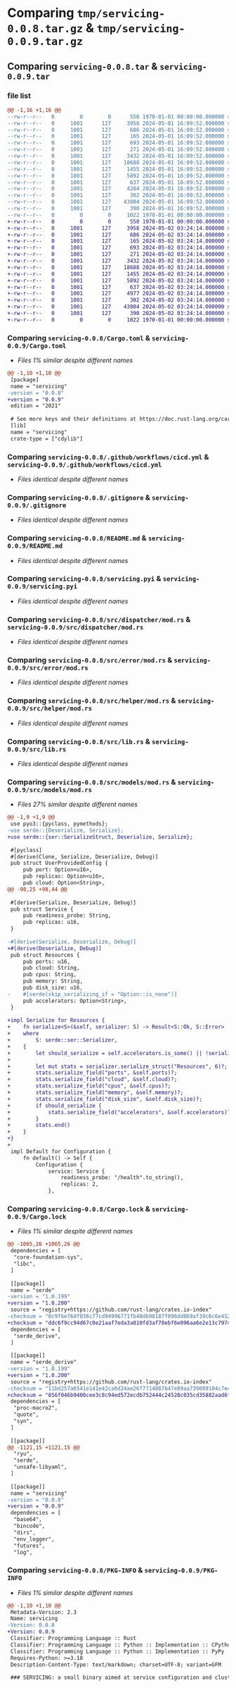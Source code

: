 # Comparing `tmp/servicing-0.0.8.tar.gz` & `tmp/servicing-0.0.9.tar.gz`

## Comparing `servicing-0.0.8.tar` & `servicing-0.0.9.tar`

### file list

```diff
@@ -1,16 +1,16 @@
--rw-r--r--   0        0        0      550 1970-01-01 00:00:00.000000 servicing-0.0.8/Cargo.toml
--rw-r--r--   0     1001      127     3958 2024-05-01 16:09:52.000000 servicing-0.0.8/.github/workflows/cicd.yml
--rw-r--r--   0     1001      127      686 2024-05-01 16:09:52.000000 servicing-0.0.8/.gitignore
--rw-r--r--   0     1001      127      165 2024-05-01 16:09:52.000000 servicing-0.0.8/.vimspector.json
--rw-r--r--   0     1001      127      693 2024-05-01 16:09:52.000000 servicing-0.0.8/README.md
--rw-r--r--   0     1001      127      271 2024-05-01 16:09:52.000000 servicing-0.0.8/build.rs
--rw-r--r--   0     1001      127     3432 2024-05-01 16:09:52.000000 servicing-0.0.8/servicing.pyi
--rw-r--r--   0     1001      127    18688 2024-05-01 16:09:52.000000 servicing-0.0.8/src/dispatcher/mod.rs
--rw-r--r--   0     1001      127     1455 2024-05-01 16:09:52.000000 servicing-0.0.8/src/error/mod.rs
--rw-r--r--   0     1001      127     5892 2024-05-01 16:09:52.000000 servicing-0.0.8/src/helper/mod.rs
--rw-r--r--   0     1001      127      637 2024-05-01 16:09:52.000000 servicing-0.0.8/src/lib.rs
--rw-r--r--   0     1001      127     4284 2024-05-01 16:09:52.000000 servicing-0.0.8/src/models/mod.rs
--rw-r--r--   0     1001      127      302 2024-05-01 16:09:52.000000 servicing-0.0.8/template/service.yaml
--rw-r--r--   0     1001      127    43004 2024-05-01 16:09:52.000000 servicing-0.0.8/Cargo.lock
--rw-r--r--   0     1001      127      390 2024-05-01 16:09:52.000000 servicing-0.0.8/pyproject.toml
--rw-r--r--   0        0        0     1022 1970-01-01 00:00:00.000000 servicing-0.0.8/PKG-INFO
+-rw-r--r--   0        0        0      550 1970-01-01 00:00:00.000000 servicing-0.0.9/Cargo.toml
+-rw-r--r--   0     1001      127     3958 2024-05-02 03:24:14.000000 servicing-0.0.9/.github/workflows/cicd.yml
+-rw-r--r--   0     1001      127      686 2024-05-02 03:24:14.000000 servicing-0.0.9/.gitignore
+-rw-r--r--   0     1001      127      165 2024-05-02 03:24:14.000000 servicing-0.0.9/.vimspector.json
+-rw-r--r--   0     1001      127      693 2024-05-02 03:24:14.000000 servicing-0.0.9/README.md
+-rw-r--r--   0     1001      127      271 2024-05-02 03:24:14.000000 servicing-0.0.9/build.rs
+-rw-r--r--   0     1001      127     3432 2024-05-02 03:24:14.000000 servicing-0.0.9/servicing.pyi
+-rw-r--r--   0     1001      127    18688 2024-05-02 03:24:14.000000 servicing-0.0.9/src/dispatcher/mod.rs
+-rw-r--r--   0     1001      127     1455 2024-05-02 03:24:14.000000 servicing-0.0.9/src/error/mod.rs
+-rw-r--r--   0     1001      127     5892 2024-05-02 03:24:14.000000 servicing-0.0.9/src/helper/mod.rs
+-rw-r--r--   0     1001      127      637 2024-05-02 03:24:14.000000 servicing-0.0.9/src/lib.rs
+-rw-r--r--   0     1001      127     4977 2024-05-02 03:24:14.000000 servicing-0.0.9/src/models/mod.rs
+-rw-r--r--   0     1001      127      302 2024-05-02 03:24:14.000000 servicing-0.0.9/template/service.yaml
+-rw-r--r--   0     1001      127    43004 2024-05-02 03:24:14.000000 servicing-0.0.9/Cargo.lock
+-rw-r--r--   0     1001      127      390 2024-05-02 03:24:14.000000 servicing-0.0.9/pyproject.toml
+-rw-r--r--   0        0        0     1022 1970-01-01 00:00:00.000000 servicing-0.0.9/PKG-INFO
```

### Comparing `servicing-0.0.8/Cargo.toml` & `servicing-0.0.9/Cargo.toml`

 * *Files 1% similar despite different names*

```diff
@@ -1,10 +1,10 @@
 [package]
 name = "servicing"
-version = "0.0.8"
+version = "0.0.9"
 edition = "2021"
 
 # See more keys and their definitions at https://doc.rust-lang.org/cargo/reference/manifest.html
 [lib]
 name = "servicing"
 crate-type = ["cdylib"]
```

### Comparing `servicing-0.0.8/.github/workflows/cicd.yml` & `servicing-0.0.9/.github/workflows/cicd.yml`

 * *Files identical despite different names*

### Comparing `servicing-0.0.8/.gitignore` & `servicing-0.0.9/.gitignore`

 * *Files identical despite different names*

### Comparing `servicing-0.0.8/README.md` & `servicing-0.0.9/README.md`

 * *Files identical despite different names*

### Comparing `servicing-0.0.8/servicing.pyi` & `servicing-0.0.9/servicing.pyi`

 * *Files identical despite different names*

### Comparing `servicing-0.0.8/src/dispatcher/mod.rs` & `servicing-0.0.9/src/dispatcher/mod.rs`

 * *Files identical despite different names*

### Comparing `servicing-0.0.8/src/error/mod.rs` & `servicing-0.0.9/src/error/mod.rs`

 * *Files identical despite different names*

### Comparing `servicing-0.0.8/src/helper/mod.rs` & `servicing-0.0.9/src/helper/mod.rs`

 * *Files identical despite different names*

### Comparing `servicing-0.0.8/src/lib.rs` & `servicing-0.0.9/src/lib.rs`

 * *Files identical despite different names*

### Comparing `servicing-0.0.8/src/models/mod.rs` & `servicing-0.0.9/src/models/mod.rs`

 * *Files 27% similar despite different names*

```diff
@@ -1,9 +1,9 @@
 use pyo3::{pyclass, pymethods};
-use serde::{Deserialize, Serialize};
+use serde::{ser::SerializeStruct, Deserialize, Serialize};
 
 #[pyclass]
 #[derive(Clone, Serialize, Deserialize, Debug)]
 pub struct UserProvidedConfig {
     pub port: Option<u16>,
     pub replicas: Option<u16>,
     pub cloud: Option<String>,
@@ -98,25 +98,44 @@
 
 #[derive(Serialize, Deserialize, Debug)]
 pub struct Service {
     pub readiness_probe: String,
     pub replicas: u16,
 }
 
-#[derive(Serialize, Deserialize, Debug)]
+#[derive(Deserialize, Debug)]
 pub struct Resources {
     pub ports: u16,
     pub cloud: String,
     pub cpus: String,
     pub memory: String,
     pub disk_size: u16,
-    #[serde(skip_serializing_if = "Option::is_none")]
     pub accelerators: Option<String>,
 }
 
+impl Serialize for Resources {
+    fn serialize<S>(&self, serializer: S) -> Result<S::Ok, S::Error>
+    where
+        S: serde::ser::Serializer,
+    {
+        let should_serialize = self.accelerators.is_some() || !serializer.is_human_readable();
+
+        let mut stats = serializer.serialize_struct("Resources", 6)?;
+        stats.serialize_field("ports", &self.ports)?;
+        stats.serialize_field("cloud", &self.cloud)?;
+        stats.serialize_field("cpus", &self.cpus)?;
+        stats.serialize_field("memory", &self.memory)?;
+        stats.serialize_field("disk_size", &self.disk_size)?;
+        if should_serialize {
+            stats.serialize_field("accelerators", &self.accelerators)?;
+        }
+        stats.end()
+    }
+}
+
 impl Default for Configuration {
     fn default() -> Self {
         Configuration {
             service: Service {
                 readiness_probe: "/health".to_string(),
                 replicas: 2,
             },
```

### Comparing `servicing-0.0.8/Cargo.lock` & `servicing-0.0.9/Cargo.lock`

 * *Files 1% similar despite different names*

```diff
@@ -1065,26 +1065,26 @@
 dependencies = [
  "core-foundation-sys",
  "libc",
 ]
 
 [[package]]
 name = "serde"
-version = "1.0.199"
+version = "1.0.200"
 source = "registry+https://github.com/rust-lang/crates.io-index"
-checksum = "0c9f6e76df036c77cd94996771fb40db98187f096dd0b9af39c6c6e452ba966a"
+checksum = "ddc6f9cc94d67c0e21aaf7eda3a010fd3af78ebf6e096aa6e2e13c79749cce4f"
 dependencies = [
  "serde_derive",
 ]
 
 [[package]]
 name = "serde_derive"
-version = "1.0.199"
+version = "1.0.200"
 source = "registry+https://github.com/rust-lang/crates.io-index"
-checksum = "11bd257a6541e141e42ca6d24ae26f7714887b47e89aa739099104c7e4d3b7fc"
+checksum = "856f046b9400cee3c8c94ed572ecdb752444c24528c035cd35882aad6f492bcb"
 dependencies = [
  "proc-macro2",
  "quote",
  "syn",
 ]
 
 [[package]]
@@ -1121,15 +1121,15 @@
  "ryu",
  "serde",
  "unsafe-libyaml",
 ]
 
 [[package]]
 name = "servicing"
-version = "0.0.8"
+version = "0.0.9"
 dependencies = [
  "base64",
  "bincode",
  "dirs",
  "env_logger",
  "futures",
  "log",
```

### Comparing `servicing-0.0.8/PKG-INFO` & `servicing-0.0.9/PKG-INFO`

 * *Files 1% similar despite different names*

```diff
@@ -1,10 +1,10 @@
 Metadata-Version: 2.3
 Name: servicing
-Version: 0.0.8
+Version: 0.0.9
 Classifier: Programming Language :: Rust
 Classifier: Programming Language :: Python :: Implementation :: CPython
 Classifier: Programming Language :: Python :: Implementation :: PyPy
 Requires-Python: >=3.10
 Description-Content-Type: text/markdown; charset=UTF-8; variant=GFM
 
 ### SERVICING: a small binary aimed at service configuration and cluster deployment for OPENAD
```

